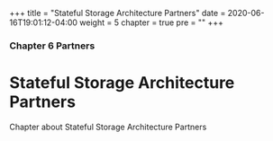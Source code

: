 +++
title = "Stateful Storage Architecture Partners"
date = 2020-06-16T19:01:12-04:00
weight = 5
chapter = true
pre = "<b></b>"
+++

### Chapter 6 Partners

# Stateful Storage Architecture Partners

Chapter about Stateful Storage Architecture Partners